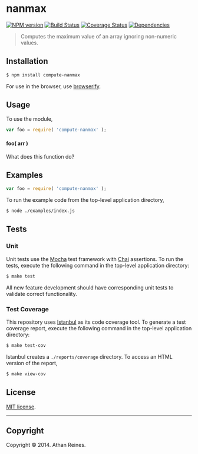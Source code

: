 nanmax
===
[![NPM version][npm-image]][npm-url] [![Build Status][travis-image]][travis-url] [![Coverage Status][coveralls-image]][coveralls-url] [![Dependencies][dependencies-image]][dependencies-url]

> Computes the maximum value of an array ignoring non-numeric values.


## Installation

``` bash
$ npm install compute-nanmax
```

For use in the browser, use [browserify](https://github.com/substack/node-browserify).


## Usage

To use the module,

``` javascript
var foo = require( 'compute-nanmax' );
```

#### foo( arr )

What does this function do?


## Examples

``` javascript
var foo = require( 'compute-nanmax' );
```

To run the example code from the top-level application directory,

``` bash
$ node ./examples/index.js
```


## Tests

### Unit

Unit tests use the [Mocha](http://visionmedia.github.io/mocha) test framework with [Chai](http://chaijs.com) assertions. To run the tests, execute the following command in the top-level application directory:

``` bash
$ make test
```

All new feature development should have corresponding unit tests to validate correct functionality.


### Test Coverage

This repository uses [Istanbul](https://github.com/gotwarlost/istanbul) as its code coverage tool. To generate a test coverage report, execute the following command in the top-level application directory:

``` bash
$ make test-cov
```

Istanbul creates a `./reports/coverage` directory. To access an HTML version of the report,

``` bash
$ make view-cov
```


## License

[MIT license](http://opensource.org/licenses/MIT). 


---
## Copyright

Copyright &copy; 2014. Athan Reines.


[npm-image]: http://img.shields.io/npm/v/compute-nanmax.svg
[npm-url]: https://npmjs.org/package/compute-nanmax

[travis-image]: http://img.shields.io/travis/compute-io/nanmax/master.svg
[travis-url]: https://travis-ci.org/compute-io/nanmax

[coveralls-image]: https://img.shields.io/coveralls/compute-io/nanmax/master.svg
[coveralls-url]: https://coveralls.io/r/compute-io/nanmax?branch=master

[dependencies-image]: http://img.shields.io/david/compute-io/nanmax.svg
[dependencies-url]: https://david-dm.org/compute-io/nanmax

[dev-dependencies-image]: http://img.shields.io/david/dev/compute-io/nanmax.svg
[dev-dependencies-url]: https://david-dm.org/dev/compute-io/nanmax

[github-issues-image]: http://img.shields.io/github/issues/compute-io/nanmax.svg
[github-issues-url]: https://github.com/compute-io/nanmax/issues
